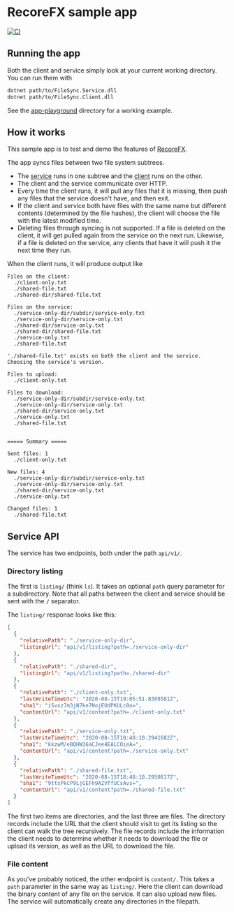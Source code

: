 # RecoreFX sample app

[![CI](https://github.com/brcrista/RecoreFX-Sample-App/workflows/CI/badge.svg)](https://github.com/recorefx/RecoreFX-Sample-App/actions?query=workflow%3ACI)

## Running the app

Both the client and service simply look at your current working directory. You can run them with

```bash
dotnet path/to/FileSync.Service.dll
dotnet path/to/FileSync.Client.dll
```

See the [app-playground](./app-playground) directory for a working example.

## How it works

This sample app is to test and demo the features of [RecoreFX](https://github.com/recorefx/RecoreFX).

The app syncs files between two file system subtrees.
* The [service](src/FileSync.Service/) runs in one subtree and the [client](src/FileSync.Client/) runs on the other.
* The client and the service communicate over HTTP.
* Every time the client runs, it will pull any files that it is missing, then push any files that the service doesn't have, and then exit.
* If the client and service both have files with the same name but different contents (determined by the file hashes), the client will choose the file with the latest modified time.
* Deleting files through syncing is not supported. If a file is deleted on the client, it will get pulled again from the service on the next run. Likewise, if a file is deleted on the service, any clients that have it will push it the next time they run.

When the client runs, it will produce output like

```
Files on the client:
  ./client-only.txt
  ./shared-file.txt
  ./shared-dir/shared-file.txt

Files on the service:
  ./service-only-dir/subdir/service-only.txt
  ./service-only-dir/service-only.txt
  ./shared-dir/service-only.txt
  ./shared-dir/shared-file.txt
  ./service-only.txt
  ./shared-file.txt

'./shared-file.txt' exists on both the client and the service. Choosing the service's version.

Files to upload:
  ./client-only.txt

Files to download:
  ./service-only-dir/subdir/service-only.txt
  ./service-only-dir/service-only.txt
  ./shared-dir/service-only.txt
  ./service-only.txt
  ./shared-file.txt


===== Summary =====

Sent files: 1
  ./client-only.txt

New files: 4
  ./service-only-dir/subdir/service-only.txt
  ./service-only-dir/service-only.txt
  ./shared-dir/service-only.txt
  ./service-only.txt

Changed files: 1
  ./shared-file.txt
```

## Service API

The service has two endpoints, both under the path `api/v1/`.

### Directory listing

The first is `listing/` (think `ls`). It takes an optional `path` query parameter for a subdirectory. Note that all paths between the client and service should be sent with the `/` separator.

The `listing/` response looks like this:

```json
[
  {
    "relativePath": "./service-only-dir",
    "listingUrl": "api/v1/listing?path=./service-only-dir"
  },
  {
    "relativePath": "./shared-dir",
    "listingUrl": "api/v1/listing?path=./shared-dir"
  },
  {
    "relativePath": "./client-only.txt",
    "lastWriteTimeUtc": "2020-08-15T19:05:51.8308581Z",
    "sha1": "iSvxz7m3jN7ke7NojEUdPKULc8o=",
    "contentUrl": "api/v1/content?path=./client-only.txt"
  },
  {
    "relativePath": "./service-only.txt",
    "lastWriteTimeUtc": "2020-08-15T18:48:10.2941682Z",
    "sha1": "kkzwM/eBQHW36aCJee4EALCOieA=",
    "contentUrl": "api/v1/content?path=./service-only.txt"
  },
  {
    "relativePath": "./shared-file.txt",
    "lastWriteTimeUtc": "2020-08-15T18:48:10.2950817Z",
    "sha1": "9ttsPkCP9LjGEFh9AZVffUCsAvs=",
    "contentUrl": "api/v1/content?path=./shared-file.txt"
  }
]
```

The first two items are directories, and the last three are files. The directory records include the URL that the client should visit to get its listing so the client can walk the tree recursively. The file records include the information the client needs to determine whether it needs to download the file or upload its version, as well as the URL to download the file.

### File content

As you've probably noticed, the other endpoint is `content/`. This takes a `path` parameter in the same way as `listing/`. Here the client can download the binary content of any file on the service. It can also upload new files. The service will automatically create any directories in the filepath.
